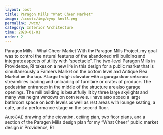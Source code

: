 ```yaml
---
layout: post
title: Paragon Mills "What Cheer Market"
image: /assets/img/byop-knoll.png
permalink: /wcm/
category: Interior Architecture
time: 2020-01-01
order: 2
---
```


Paragon Mills - What Cheer Market
With the Paragon Mills Project, my goal was to control the natural features of the abandoned mill building and integrate aspects of utility with “spectacle”. The two-level Paragon Mills in Providence, RI takes on a new life in this design for a public market that is simultaneously a Farmers Market on the bottom level and Antique Flea Market on the top. A large freight elevator with a garage door entrance streamlines loading and unloading of furniture or crates of produce. The pedestrian entrances in the middle of the structure are also garage openings. The mill building is beautifully lit by three large skylights and many wall height windows on both levels. I have also added a large bathroom space on both levels as well as rest areas with lounge seating, a cafe, and a performance stage on the second floor.


AutoCAD drawing of the elevation, ceiling plan, two floor plans, and a section of the Paragon Mills design plan for my “What Cheer” public market design in Providence, RI
